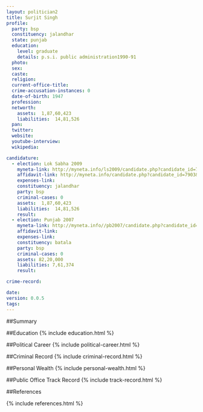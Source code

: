 ```yaml
---
layout: politician2
title: Surjit Singh
profile: 
  party: bsp
  constituency: jalandhar
  state: punjab
  education: 
    level: graduate
    details: p.s.i. public administration1990-91
  photo: 
  sex: 
  caste: 
  religion: 
  current-office-title: 
  crime-accusation-instances: 0
  date-of-birth: 1947
  profession: 
  networth: 
    assets:  1,87,60,423
    liabilities:  14,81,526
  pan: 
  twitter: 
  website: 
  youtube-interview: 
  wikipedia: 

candidature: 
  - election: Lok Sabha 2009
    myneta-link: http://myneta.info/ls2009/candidate.php?candidate_id=7903
    affidavit-link: http://myneta.info/candidate.php?candidate_id=7903&scan=original
    expenses-link: 
    constituency: jalandhar 
    party: bsp
    criminal-cases: 0
    assets:  1,87,60,423
    liabilities:  14,81,526
    result:  
  - election: Punjab 2007
    myneta-link: http://myneta.info//pb2007/candidate.php?candidate_id=296
    affidavit-link: 
    expenses-link: 
    constituency: batala 
    party: bsp
    criminal-cases: 0
    assets: 82,20,000
    liabilities: 7,61,374
    result:  

crime-record: 

date: 
version: 0.0.5
tags: 
---
```

##Summary


##Education
{% include education.html %}


##Political Career
{% include political-career.html %}


##Criminal Record
{% include criminal-record.html %}


##Personal Wealth
{% include personal-wealth.html %}


##Public Office Track Record
{% include track-record.html %}


##References


{% include references.html %}